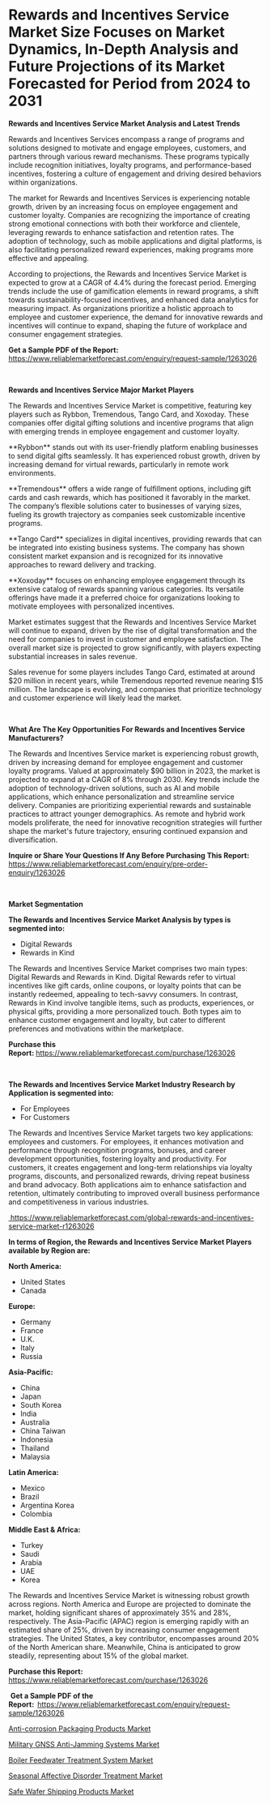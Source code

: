 <p><h1>Rewards and Incentives Service Market Size Focuses on Market Dynamics, In-Depth Analysis and Future Projections of its Market Forecasted for Period from 2024 to 2031</h1></p><p><strong>Rewards and Incentives Service Market Analysis and Latest Trends</strong></p>
<p><p>Rewards and Incentives Services encompass a range of programs and solutions designed to motivate and engage employees, customers, and partners through various reward mechanisms. These programs typically include recognition initiatives, loyalty programs, and performance-based incentives, fostering a culture of engagement and driving desired behaviors within organizations.</p><p>The market for Rewards and Incentives Services is experiencing notable growth, driven by an increasing focus on employee engagement and customer loyalty. Companies are recognizing the importance of creating strong emotional connections with both their workforce and clientele, leveraging rewards to enhance satisfaction and retention rates. The adoption of technology, such as mobile applications and digital platforms, is also facilitating personalized reward experiences, making programs more effective and appealing.</p><p>According to projections, the Rewards and Incentives Service Market is expected to grow at a CAGR of 4.4% during the forecast period. Emerging trends include the use of gamification elements in reward programs, a shift towards sustainability-focused incentives, and enhanced data analytics for measuring impact. As organizations prioritize a holistic approach to employee and customer experience, the demand for innovative rewards and incentives will continue to expand, shaping the future of workplace and consumer engagement strategies.</p></p>
<p><strong>Get a Sample PDF of the Report:&nbsp;</strong> <a href="https://www.reliablemarketforecast.com/enquiry/request-sample/1263026?utm_campaign=1159&utm_medium=2&utm_source=Github&utm_content=ia&utm_term=30102024&utm_id=rewards-and-incentives-service">https://www.reliablemarketforecast.com/enquiry/request-sample/1263026</a></p>
<p>&nbsp;</p>
<p><strong>Rewards and Incentives Service Major Market Players</strong></p>
<p><p>The Rewards and Incentives Service Market is competitive, featuring key players such as Rybbon, Tremendous, Tango Card, and Xoxoday. These companies offer digital gifting solutions and incentive programs that align with emerging trends in employee engagement and customer loyalty.</p><p>**Rybbon** stands out with its user-friendly platform enabling businesses to send digital gifts seamlessly. It has experienced robust growth, driven by increasing demand for virtual rewards, particularly in remote work environments. </p><p>**Tremendous** offers a wide range of fulfillment options, including gift cards and cash rewards, which has positioned it favorably in the market. The company’s flexible solutions cater to businesses of varying sizes, fueling its growth trajectory as companies seek customizable incentive programs.</p><p>**Tango Card** specializes in digital incentives, providing rewards that can be integrated into existing business systems. The company has shown consistent market expansion and is recognized for its innovative approaches to reward delivery and tracking.</p><p>**Xoxoday** focuses on enhancing employee engagement through its extensive catalog of rewards spanning various categories. Its versatile offerings have made it a preferred choice for organizations looking to motivate employees with personalized incentives.</p><p>Market estimates suggest that the Rewards and Incentives Service Market will continue to expand, driven by the rise of digital transformation and the need for companies to invest in customer and employee satisfaction. The overall market size is projected to grow significantly, with players expecting substantial increases in sales revenue.</p><p>Sales revenue for some players includes Tango Card, estimated at around $20 million in recent years, while Tremendous reported revenue nearing $15 million. The landscape is evolving, and companies that prioritize technology and customer experience will likely lead the market.</p></p>
<p>&nbsp;</p>
<p><strong>What Are The Key Opportunities For Rewards and Incentives Service Manufacturers?</strong></p>
<p><p>The Rewards and Incentives Service market is experiencing robust growth, driven by increasing demand for employee engagement and customer loyalty programs. Valued at approximately $90 billion in 2023, the market is projected to expand at a CAGR of 8% through 2030. Key trends include the adoption of technology-driven solutions, such as AI and mobile applications, which enhance personalization and streamline service delivery. Companies are prioritizing experiential rewards and sustainable practices to attract younger demographics. As remote and hybrid work models proliferate, the need for innovative recognition strategies will further shape the market's future trajectory, ensuring continued expansion and diversification.</p></p>
<p><strong>Inquire or Share Your Questions If Any Before Purchasing This Report:</strong> <a href="https://www.reliablemarketforecast.com/enquiry/pre-order-enquiry/1263026?utm_campaign=1159&utm_medium=2&utm_source=Github&utm_content=ia&utm_term=30102024&utm_id=rewards-and-incentives-service">https://www.reliablemarketforecast.com/enquiry/pre-order-enquiry/1263026</a></p>
<p>&nbsp;</p>
<p><strong>Market Segmentation</strong></p>
<p><strong>The Rewards and Incentives Service Market Analysis by types is segmented into:</strong></p>
<p><ul><li>Digital Rewards</li><li>Rewards in Kind</li></ul></p>
<p><p>The Rewards and Incentives Service Market comprises two main types: Digital Rewards and Rewards in Kind. Digital Rewards refer to virtual incentives like gift cards, online coupons, or loyalty points that can be instantly redeemed, appealing to tech-savvy consumers. In contrast, Rewards in Kind involve tangible items, such as products, experiences, or physical gifts, providing a more personalized touch. Both types aim to enhance customer engagement and loyalty, but cater to different preferences and motivations within the marketplace.</p></p>
<p><strong>Purchase this Report:&nbsp;</strong><a href="https://www.reliablemarketforecast.com/purchase/1263026?utm_campaign=1159&utm_medium=2&utm_source=Github&utm_content=ia&utm_term=30102024&utm_id=rewards-and-incentives-service">https://www.reliablemarketforecast.com/purchase/1263026</a></p>
<p>&nbsp;</p>
<p><strong>The Rewards and Incentives Service Market Industry Research by Application is segmented into:</strong></p>
<p><ul><li>For Employees</li><li>For Customers</li></ul></p>
<p><p>The Rewards and Incentives Service Market targets two key applications: employees and customers. For employees, it enhances motivation and performance through recognition programs, bonuses, and career development opportunities, fostering loyalty and productivity. For customers, it creates engagement and long-term relationships via loyalty programs, discounts, and personalized rewards, driving repeat business and brand advocacy. Both applications aim to enhance satisfaction and retention, ultimately contributing to improved overall business performance and competitiveness in various industries.</p></p>
<p><a href="https://www.reliablemarketforecast.com/global-rewards-and-incentives-service-market-r1263026?utm_campaign=1159&utm_medium=2&utm_source=Github&utm_content=ia&utm_term=30102024&utm_id=rewards-and-incentives-service">&nbsp;https://www.reliablemarketforecast.com/global-rewards-and-incentives-service-market-r1263026</a></p>
<p><strong>In terms of Region, the Rewards and Incentives Service Market Players available by Region are:</strong></p>
<p>
    <p> <strong> North America: </strong>
        <ul>
            <li>United States</li>
            <li>Canada</li>
        </ul>
        </p> 
    <p> <strong> Europe: </strong>
        <ul>
            <li>Germany</li>
            <li>France</li>
            <li>U.K.</li>
            <li>Italy</li>
            <li>Russia</li>
        </ul>
        </p> 
    <p> <strong> Asia-Pacific: </strong>
        <ul>
            <li>China</li>
            <li>Japan</li>
            <li>South Korea</li>
            <li>India</li>
            <li>Australia</li>
            <li>China Taiwan</li>
            <li>Indonesia</li>
            <li>Thailand</li>
            <li>Malaysia</li>
        </ul>
        </p> 
    <p> <strong> Latin America: </strong>
        <ul>
            <li>Mexico</li>
            <li>Brazil</li>
            <li>Argentina Korea</li>
            <li>Colombia</li>
        </ul>
        </p> 
    <p> <strong> Middle East & Africa: </strong>
        <ul>
            <li>Turkey</li>
            <li>Saudi</li>
            <li>Arabia</li>
            <li>UAE</li>
            <li>Korea</li>
        </ul>
    </p>
    </p>
<p><p>The Rewards and Incentives Service Market is witnessing robust growth across regions. North America and Europe are projected to dominate the market, holding significant shares of approximately 35% and 28%, respectively. The Asia-Pacific (APAC) region is emerging rapidly with an estimated share of 25%, driven by increasing consumer engagement strategies. The United States, a key contributor, encompasses around 20% of the North American share. Meanwhile, China is anticipated to grow steadily, representing about 15% of the global market.</p></p>
<p><strong>Purchase this Report: </strong><a href="https://www.reliablemarketforecast.com/purchase/1263026?utm_campaign=1159&utm_medium=2&utm_source=Github&utm_content=ia&utm_term=30102024&utm_id=rewards-and-incentives-service">https://www.reliablemarketforecast.com/purchase/1263026</a></p>
<p>&nbsp;<strong>Get a Sample PDF of the Report:&nbsp;&nbsp;</strong><a href="https://www.reliablemarketforecast.com/enquiry/request-sample/1263026?utm_campaign=1159&utm_medium=2&utm_source=Github&utm_content=ia&utm_term=30102024&utm_id=rewards-and-incentives-service">https://www.reliablemarketforecast.com/enquiry/request-sample/1263026</a></p>
<p><strong></strong></p>
<p><p><a href="https://github.com/chantekestenmo/Market-Research-Report-List-1/blob/main/anti-corrosion-packaging-products-market.md?utm_campaign=1159&utm_medium=2&utm_source=Github&utm_content=ia&utm_term=30102024&utm_id=rewards-and-incentives-service">Anti-corrosion Packaging Products Market</a></p><p><a href="https://github.com/mickahmaland/Market-Research-Report-List-1/blob/main/military-gnss-anti-jamming-systems-market.md?utm_campaign=1159&utm_medium=2&utm_source=Github&utm_content=ia&utm_term=30102024&utm_id=rewards-and-incentives-service">Military GNSS Anti-Jamming Systems Market</a></p><p><a href="https://issuu.com/reportprime-2/docs/boiler-feedwater-treatment-system-m_3d25956099f3a7?utm_campaign=1159&utm_medium=2&utm_source=Github&utm_content=ia&utm_term=30102024&utm_id=rewards-and-incentives-service">Boiler Feedwater Treatment System Market</a></p><p><a href="https://www.linkedin.com/pulse/seasonal-affective-disorder-treatment-market-dynamics-application-vzhqe?utm_campaign=1159&utm_medium=2&utm_source=Github&utm_content=ia&utm_term=30102024&utm_id=rewards-and-incentives-service">Seasonal Affective Disorder Treatment Market</a></p><p><a href="https://issuu.com/reportprime-2/docs/safe-wafer-shipping-products-market_21632e59e056a9?utm_campaign=1159&utm_medium=2&utm_source=Github&utm_content=ia&utm_term=30102024&utm_id=rewards-and-incentives-service">Safe Wafer Shipping Products Market</a></p></p>